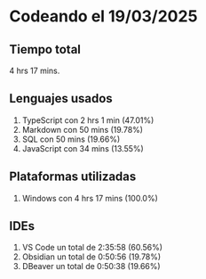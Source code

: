 # Codeando el 19/03/2025

## Tiempo total
4 hrs 17 mins.

## Lenguajes usados
1. TypeScript con 2 hrs 1 min (47.01%)
1. Markdown con 50 mins (19.78%)
1. SQL con 50 mins (19.66%)
1. JavaScript con 34 mins (13.55%)

## Plataformas utilizadas
1. Windows con 4 hrs 17 mins (100.0%)

## IDEs
1. VS Code un total de 2:35:58 (60.56%)
1. Obsidian un total de 0:50:56 (19.78%)
1. DBeaver un total de 0:50:38 (19.66%)
